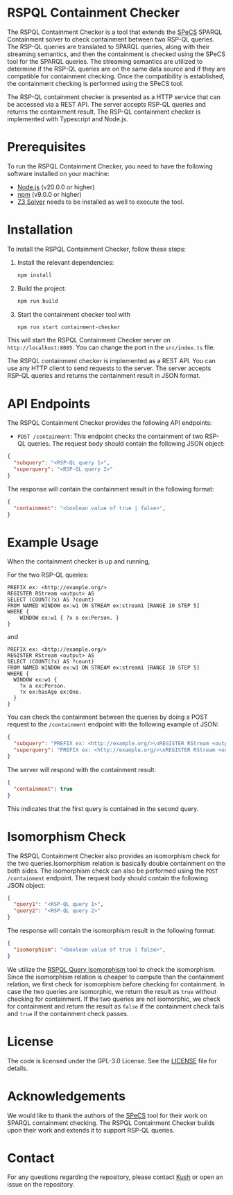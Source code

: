 # RSPQL Containment Checker

The RSPQL Containment Checker is a tool that extends the [SPeCS](https://github.com/mirkospasic/SpeCS) SPARQL Containment solver to check containment between two RSP-QL queries. The RSP-QL queries are translated to SPARQL queries, along with their streaming semantics, and then the containment is checked using the SPeCS tool for the SPARQL queries. The streaming semantics are utilized to determine if the RSP-QL queries are on the same data source and if they are compatible for containment checking.
Once the compatibility is established, the containment checking is performed using the SPeCS tool. 

The RSP-QL containment checker is presented as a HTTP service that can be accessed via a REST API. The server accepts RSP-QL queries and returns the containment result. The RSP-QL containment checker is implemented with Typescript and Node.js. 

# Prerequisites
To run the RSPQL Containment Checker, you need to have the following software installed on your machine:
- [Node.js](https://nodejs.org/en/) (v20.0.0 or higher)
- [npm](https://www.npmjs.com/) (v9.0.0 or higher)
- [Z3 Solver](https://github.com/Z3Prover/z3) needs to be installed as well to execute the tool.

# Installation
To install the RSPQL Containment Checker, follow these steps:

1. Install the relevant dependencies:
   ```bash
   npm install
   ```
2. Build the project:
   ```bash
   npm run build
   ```
3. Start the containment checker tool with
   ```bash
   npm run start containment-checker
   ```
This will start the RSPQL Containment Checker server on `http://localhost:8085`. You can change the port in the `src/index.ts` file.

The RSPQL containment checker is implemented as a REST API. You can use any HTTP client to send requests to the server. The server accepts RSP-QL queries and returns the containment result in JSON format.

# API Endpoints

The RSPQL Containment Checker provides the following API endpoints:
- `POST /containment`: This endpoint checks the containment of two RSP-QL queries. The request body should contain the following JSON object:
```json
{
  "subquery": "<RSP-QL query 1>",
  "superquery": "<RSP-QL query 2>"
}
```
The response will contain the containment result in the following format:
```json
{
  "containment": "<boolean value of true | false>",
}
```

# Example Usage

When the containment checker is up and running,

For the two RSP-QL queries:
```sparql
PREFIX ex: <http://example.org/>
REGISTER RStream <output> AS
SELECT (COUNT(?x) AS ?count)
FROM NAMED WINDOW ex:w1 ON STREAM ex:stream1 [RANGE 10 STEP 5]
WHERE {
    WINDOW ex:w1 { ?x a ex:Person. }
}
```
and

```sparql
PREFIX ex: <http://example.org/>
REGISTER RStream <output> AS
SELECT (COUNT(?x) AS ?count)
FROM NAMED WINDOW ex:w1 ON STREAM ex:stream1 [RANGE 10 STEP 5]
WHERE {
  WINDOW ex:w1 { 
    ?x a ex:Person.
    ?x ex:hasAge ex:One.
  }
}
```
You can check the containment between the queries by doing a POST request to the `/containment` endpoint with the following example of JSON:
```json
{
  "subquery": "PREFIX ex: <http://example.org/>\nREGISTER RStream <output> AS\nSELECT (COUNT(?x) AS ?count)\nFROM NAMED WINDOW ex:w1 ON STREAM ex:stream1 [RANGE 10 STEP 5]\nWHERE {\n    WINDOW ex:w1 { ?x a ex:Person. }\n}",
  "superquery": "PREFIX ex: <http://example.org/>\nREGISTER RStream <output> AS\nSELECT (COUNT(?x) AS ?count)\nFROM NAMED WINDOW ex:w1 ON STREAM ex:stream1 [RANGE 10 STEP 5]\nWHERE {\n  WINDOW ex:w1 { \n    ?x a ex:Person.\n    ?x ex:hasAge ex:One.\n  }\n}"
}
```

The server will respond with the containment result:
```json
{
  "containment": true
}
```
This indicates that the first query is contained in the second query.

# Isomorphism Check

The RSPQL Containment Checker also provides an isomorphism check for the two queries.Isomorphism relation is basically double containment on the both sides.
The isomorphism check can also be performed using the  `POST /containment` endpoint. The request body should contain the following JSON object:
```json
{
  "query1": "<RSP-QL query 1>",
  "query2": "<RSP-QL query 2>"
}
```

The response will contain the isomorphism result in the following format:
```json
{
  "isomorphism": "<boolean value of true | false>",
}
```

We utilize the [RSPQL Query Isomorphism](https://github.com/SolidLabResearch/rspql-query-isomorphism) tool to check the isomorphism.
Since the isomorphism relation is cheaper to compute than the containment relation, we first check for isomorphism before checking for containment. In case the two queries are isomorphic, we return the result as `true` without checking for containment.
If the two queries are not isomorphic, we check for containment and return the result as `false` if the containment check fails and `true` if the containment check passes.

# License
The code is licensed under the GPL-3.0 License. See the [LICENSE](LICENSE) file for details.

# Acknowledgements
We would like to thank the authors of the [SPeCS](https://github.com/mirkospasic/SpeCS) tool for their work on SPARQL containment checking. The RSPQL Containment Checker builds upon their work and extends it to support RSP-QL queries. 

# Contact
For any questions regarding the repository, please contact [Kush](mailto:kushbisen@proton.me) or open an issue on the repository.